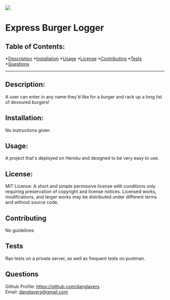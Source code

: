   ![](https://img.shields.io/badge/License-MIT-yellow.svg)
  

# Express Burger Logger

## Table of Contents:

*[Description](#description)
*[Installation](#installation)
*[Usage](#usage)
*[License](#license)
*[Contributing](#contributing)
*[Tests](#tests)
*[Questions](#questions)


---

## Description:
A user can enter in any name they'd like for a burger and rack up a long list of devoured burgers!

## Installation:
No instructions given

## Usage:
A project that's deployed on Heroku and designed to be very easy to use. 

## License:



MIT License: A short and simple permissive license with conditions only requiring preservation of copyright and license notices. Licensed works, modifications, and larger works may be distributed under different terms and without source code.
    



## Contributing 
No guidelines
## Tests
Ran tests on a private server, as well as frequent tests on postman.
## Questions
Github Profile: <https://github.com/danglayers> <br> 
Email: <danglayers@gmail.com>
 